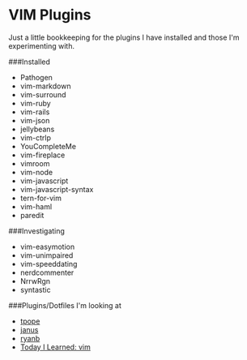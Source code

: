 VIM Plugins
===========

Just a little bookkeeping for the plugins I have installed and those I'm experimenting with.

###Installed

* Pathogen
* vim-markdown
* vim-surround
* vim-ruby
* vim-rails
* vim-json
* jellybeans
* vim-ctrlp
* YouCompleteMe
* vim-fireplace
* vimroom
* vim-node
* vim-javascript
* vim-javascript-syntax
* tern-for-vim
* vim-haml
* paredit

###Investigating

* vim-easymotion
* vim-unimpaired
* vim-speeddating
* nerdcommenter
* NrrwRgn
* syntastic

###Plugins/Dotfiles I'm looking at

* [tpope](https://github.com/tpope/tpope)
* [janus](https://github.com/carlhuda/janus)
* [ryanb](https://github.com/ryanb/dotfiles)
* [Today I Learned: vim](http://tilvim.com/)
